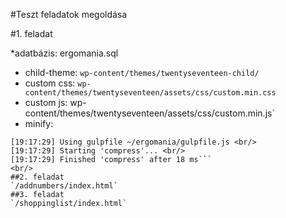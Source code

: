 #Teszt feladatok megoldása

#1. feladat

*adatbázis: ergomania.sql
- child-theme: `wp-content/themes/twentyseventeen-child/`
- custom css: `wp-content/themes/twentyseventeen/assets/css/custom.min.css`
- custom js: wp-content/themes/twentyseventeen/assets/css/custom.min.js`
- minify: <br/>
```rzilahi$ gulp compress <br/>
[19:17:29] Using gulpfile ~/ergomania/gulpfile.js <br/>
[19:17:29] Starting 'compress'... <br/>
[19:17:29] Finished 'compress' after 18 ms```
<br/>
##2. feladat
`/addnumbers/index.html`
##3. feladat
`/shoppinglist/index.html`
